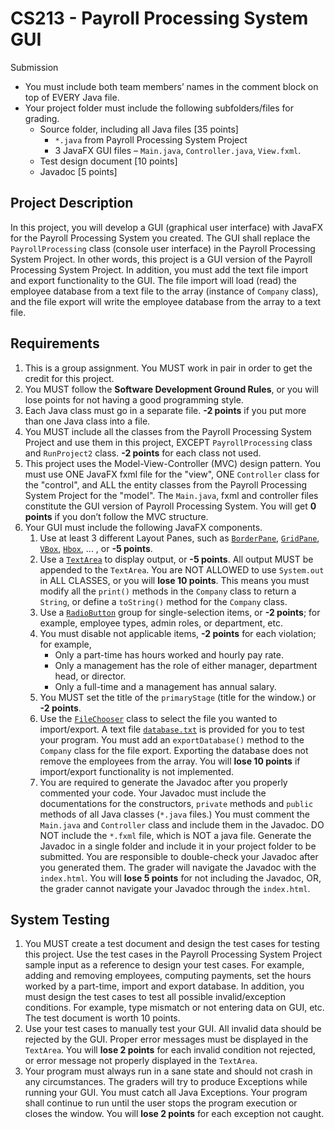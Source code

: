# CS213 - Payroll Processing System GUI

Submission

-   You must include both team members’ names in the comment block on top of EVERY Java file.
-   Your project folder must include the following subfolders/files for grading.
    -   Source folder, including all Java files [35 points]
        -   `*.java` from Payroll Processing System Project
        -   3 JavaFX GUI files – `Main.java`, `Controller.java`, `View.fxml`.
    -   Test design document [10 points]
    -   Javadoc [5 points]

## Project Description

In this project, you will develop a GUI (graphical user interface) with JavaFX for the Payroll Processing System you created. The GUI shall replace the `PayrollProcessing` class (console user interface) in the Payroll Processing System Project. In other words, this project is a GUI version of the Payroll Processing System Project. In addition, you must add the text file import and export functionality to the GUI. The file import will load (read) the employee database from a text file to the array (instance of `Company` class), and the file export will write the employee database from the array to a text file.

## Requirements

1. This is a group assignment. You MUST work in pair in order to get the credit for this project.
2. You MUST follow the **Software Development Ground Rules**, or you will lose points for not having a good programming style.
3. Each Java class must go in a separate file. **-2 points** if you put more than one Java class into a file.
4. You MUST include all the classes from the Payroll Processing System Project and use them in this project, EXCEPT `PayrollProcessing` class and `RunProject2` class. **-2 points** for each class not used.
5. This project uses the Model-View-Controller (MVC) design pattern. You must use ONE JavaFX fxml file for the "view", ONE `Controller` class for the "control", and ALL the entity classes from the Payroll Processing System Project for the "model". The `Main.java`, fxml and controller files constitute the GUI version of Payroll Processing System. You will get **0 points** if you don’t follow the MVC structure.
6. Your GUI must include the following JavaFX components.
    1. Use at least 3 different Layout Panes, such as [`BorderPane`](https://openjfx.io/javadoc/18/javafx.graphics/javafx/scene/layout/BorderPane.html), [`GridPane`](https://openjfx.io/javadoc/18/javafx.graphics/javafx/scene/layout/GridPane.html), [`VBox`](https://openjfx.io/javadoc/18/javafx.graphics/javafx/scene/layout/VBox.html), [`Hbox`](https://openjfx.io/javadoc/18/javafx.graphics/javafx/scene/layout/HBox.html), ... , or **-5 points**.
    2. Use a [`TextArea`](https://openjfx.io/javadoc/18/javafx.controls/javafx/scene/control/TextArea.html) to display output, or **-5 points**. All output MUST be appended to the `TextArea`. You are NOT ALLOWED to use `System.out` in ALL CLASSES, or you will **lose 10 points**. This means you must modify all the `print()` methods in the `Company` class to return a `String`, or define a `toString()` method for the `Company` class.
    3. Use a [`RadioButton`](https://openjfx.io/javadoc/18/javafx.controls/javafx/scene/control/RadioButton.html) group for single-selection items, or **-2 points**; for example, employee types, admin roles, or department, etc.
    4. You must disable not applicable items, **-2 points** for each violation; for example,
        - Only a part-time has hours worked and hourly pay rate.
        - Only a management has the role of either manager, department head, or director.
        - Only a full-time and a management has annual salary.
    5. You MUST set the title of the `primaryStage` (title for the window.) or **-2 points**.
    6. Use the [`FileChooser`](https://openjfx.io/javadoc/18/javafx.graphics/javafx/stage/FileChooser.html) class to select the file you wanted to import/export. A text file [`database.txt`](database.txt) is provided for you to test your program. You must add an `exportDatabase()` method to the `Company` class for the file export. Exporting the database does not remove the employees from the array. You will **lose 10 points** if import/export functionality is not implemented.
    7. You are required to generate the Javadoc after you properly commented your code. Your Javadoc must include the documentations for the constructors, `private` methods and `public` methods of all Java classes (`*.java` files.) You must comment the `Main.java` and `Controller` class and include them in the Javadoc. DO NOT include the `*.fxml` file, which is NOT a java file. Generate the Javadoc in a single folder and include it in your project folder to be submitted. You are responsible to double-check your Javadoc after you generated them. The grader will navigate the Javadoc with the `index.html`. You will **lose 5 points** for not including the Javadoc, OR, the grader cannot navigate your Javadoc through the `index.html`.

## System Testing

1. You MUST create a test document and design the test cases for testing this project. Use the test cases in the Payroll Processing System Project sample input as a reference to design your test cases. For example, adding and removing employees, computing payments, set the hours worked by a part-time, import and export database. In addition, you must design the test cases to test all possible invalid/exception conditions. For example, type mismatch or not entering data on GUI, etc. The test document is worth 10 points.
2. Use your test cases to manually test your GUI. All invalid data should be rejected by the GUI. Proper error messages must be displayed in the `TextArea`. You will **lose 2 points** for each invalid condition not rejected, or error message not properly displayed in the `TextArea`.
3. Your program must always run in a sane state and should not crash in any circumstances. The graders will try to produce Exceptions while running your GUI. You must catch all Java Exceptions. Your program shall continue to run until the user stops the program execution or closes the window. You will **lose 2 points** for each exception not caught.
